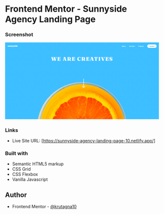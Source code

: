 # Frontend Mentor - Sunnyside Agency Landing Page

### Screenshot

![](Screenshot/Screenshot%20.png)

### Links

- Live Site URL: [https://sunnyside-agency-landing-page-10.netlify.app/]

### Built with

- Semantic HTML5 markup
- CSS Grid
- CSS Flexbox
- Vanilla Javascript

## Author
- Frontend Mentor - [@krutagna10](https://www.frontendmentor.io/profile/krutagna10)

